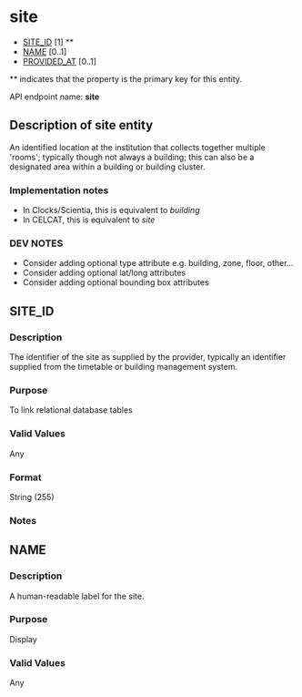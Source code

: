 # site
* [SITE_ID](#site_id) [1] **
* [NAME](#name) [0..1]
* [PROVIDED_AT](https://github.com/jiscdev/analytics-udd/blob/master/udd/assessment_instance.md#provided_at) [0..1]

\** indicates that the property is the primary key for this entity.

API endpoint name: **site**

## Description of site entity

An identified location at the institution that collects together multiple 'rooms'; typically though not always a building; 
this can also be a designated area within a building or building cluster.

### Implementation notes
* In Clocks/Scientia, this is equivalent to _building_
* In CELCAT, this is equivalent to _site_

### DEV NOTES
* Consider adding optional type attribute e.g. building, zone, floor, other...
* Consider adding optional lat/long attributes
* Consider adding optional bounding box attributes

## SITE_ID
### Description
The identifier of the site as supplied by the provider, typically an identifier supplied from the timetable or building management system.

### Purpose
To link relational database tables

### Valid Values
Any

### Format
String (255)

### Notes

## NAME
### Description
A human-readable label for the site.

### Purpose
Display

### Valid Values
Any
